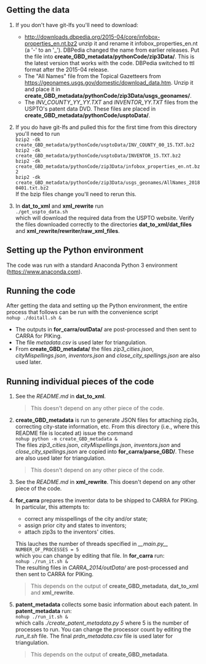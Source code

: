 ## Getting the data
1.	If you don't have git-lfs you'll need to download:
    * http://downloads.dbpedia.org/2015-04/core/infobox-properties_en.nt.bz2 
    unzip it and rename it infobox_properties_en.nt (a '-' to an '_'). 
    DBPedia changed the name from earlier releases.
    Put the file into **create_GBD_metadata/pythonCode/zip3Data/**.
    This is the latest version that works with the code.
    DBPedia switched to ttl format after the 2015-04 release.
    * The "All Names" file from the Topical Gazetteers from 
    https://geonames.usgs.gov/domestic/download_data.htm.
    Unzip it and place it in **create_GBD_metadata/pythonCode/zip3Data/usgs_geonames/**.
    * The _INV\_COUNTY\_YY\_YY.TXT_ and _INVENTOR\_YY.TXT_ files from the USPTO's patent data DVD.
    These files are placed in **create_GBD_metadata/pythonCode/usptoData/**.

2.	If you do have git-lfs and pulled this for the first time from this directory you'll need to 
    run  
    `bzip2 -dk create_GBD_metadata/pythonCode/usptoData/INV_COUNTY_00_15.TXT.bz2`  
    `bzip2 -dk create_GBD_metadata/pythonCode/usptoData/INVENTOR_15.TXT.bz2`  
	`bzip2 -dk create_GBD_metadata/pythonCode/zip3Data/infobox_properties_en.nt.bz2`  
	`bzip2 -dk create_GBD_metadata/pythonCode/zip3Data/usgs_geonames/AllNames_20180401.txt.bz2`  
	If the bzip files change you'll need to rerun this.

3.	In **dat_to_xml** and **xml_rewrite** run  
	`./get_uspto_data.sh`  
	which will download the required data from the USPTO website.
	Verify the files downloaded correctly to the directories
	**dat_to_xml/dat_files** and 
	**xml_rewrite/rewriter/raw_xml_files**.

## Setting up the Python environment
The code was run with a standard Anaconda Python 3 environment (https://www.anaconda.com).

## Running the code
After getting the data and setting up the Python environment,
the entire process that follows can be run with the convenience script  
`nohup ./doitall.sh &`  
* The outputs in **for_carra/outData/** are post-processed and then sent to CARRA for PIKing.
* The file _metadata.csv_ is used later for triangulation.
* From **create_GBD_metadata/** the files
_zip3\_cities.json_,
_cityMispellings.json_,
_inventors.json_ and
_close_city_spellings.json_
are also used later.

## Running individual pieces of the code
1.	See the _README.md_ in **dat_to_xml**.  
	> This doesn't depend on any other piece of the code.

2.	**create_GBD_metadata** is run to generate JSON files
	for attaching zip3s, correcting city-state information, etc.
	From this directory (i.e., where this README file is located at) issue the command  
	`nohup python -m create_GBD_metadata &`  
	The files 
	_zip3\_cities.json_, 
	_cityMispellings.json_, 
	_inventors.json_ and
	_close_city_spellings.json_
	are copied into **for_carra/parse_GBD/**.
	These are also used later for triangulation.  
	> This doesn't depend on any other piece of the code.

3.	See the _README.md_ in **xml_rewrite**. 
	This doesn't depend on any other piece of the code.

4.	**for_carra** prepares the inventor data to be shipped to CARRA for PIKing.
	In particular, this attempts to:
	* correct any misspellings of the city and/or state;
	* assign prior city and states to inventors;
	* attach zip3s to the inventors' cities.  
	
	This lauches the number of threads specified in _\_\_main.py\_\__  
	`NUMBER_OF_PROCESSES = 5`  
	which you can change by editing that file.
	In **for_carra** run:  
	`nohup ./run_it.sh &`  
	The resulting files in _CARRA\_2014/outData/_ are post-processed and then sent to CARRA for 
	PIKing.  
	> This depends on the output of **create_GBD_metadata**, **dat_to_xml** and **xml_rewrite**.

5.	**patent_metadata** collects some basic information about each patent.
	In **patent_metadata** run:  
	`nohup ./run_it.sh &`  
	which calls _./create\_patent\_metadata.py 5_ where 5 is the number of processes to run.
	You can change the processor count by editing the _run\_it.sh_ file.
	The final _prdn\_metadata.csv_ file is used later for triangulation.  
	> This depends on the output of **create_GBD_metadata**.

